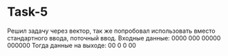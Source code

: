 # Task-5
Решил задачу через вектор, так же попробовал использовать вместо стандартного ввода, поточный ввод.
Входные данные: 0000 000 00000 000000
Тогда данные на выходе:
00
0
0
00
